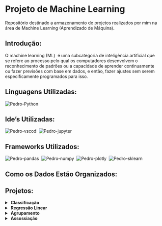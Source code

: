 # Projeto de Machine Learning
Repositório destinado a armazenamento de projetos realizados por mim na área de Machine Learning (Aprendizado de Máquina).

## Introdução:
O machine learning (ML)  é uma subcategoria de inteligência artificial que se refere ao processo pelo qual os computadores desenvolvem o reconhecimento de padrões ou a capacidade de aprender continuamente ou fazer previsões com base em dados, e então, fazer ajustes sem serem especificamente programados para isso. 

## Linguagens Utilizadas:
<img alt="Pedro-Python" src="https://img.shields.io/badge/Python-14354C?style=for-the-badge&logo=python&logoColor=white">&nbsp;

## Ide’s Utilizadas:
<img alt="Pedro-vscod" src="https://img.shields.io/badge/Visual_Studio_Code-0078D4?style=for-the-badge&logo=visual%20studio%20code&logoColor=white">&nbsp;
<img alt="Pedro-jupyter" src="https://img.shields.io/badge/jupyter-%23FA0F00.svg?style=for-the-badge&logo=jupyter&logoColor=white">&nbsp;

## Frameworks Utilizados:
<img alt="Pedro-pandas" src="https://img.shields.io/badge/pandas-%23150458.svg?style=for-the-badge&logo=pandas&logoColor=white">&nbsp;
<img alt="Pedro-numpy" src="https://img.shields.io/badge/numpy-%23013243.svg?style=for-the-badge&logo=numpy&logoColor=white">&nbsp;
<img alt="Pedro-plotly" src="https://img.shields.io/badge/Plotly-%233F4F75.svg?style=for-the-badge&logo=plotly&logoColor=white">&nbsp;
<img alt="Pedro-sklearn" src="https://img.shields.io/badge/scikit--learn-%23F7931E.svg?style=for-the-badge&logo=scikit-learn&logoColor=white">&nbsp;

## Como os Dados Estão Organizados:

## Projetos:

<details>
  <summary><b>&nbsp;Classificação</b></summary>
  <table align="center">
    <thread>
      <th>Projeto</th><th>Links</th>
    </thread>
  </table>
</details>
<details>
  <summary><b>&nbsp;Regressão Linear</b></summary>
  <table align="center">
    <thread>
      <th>Projeto</th><th>Links</th>
    </thread>
  </table>
</details>
<details>
  <summary><b>&nbsp;Agrupamento</b></summary>
  <table align="center">
    <thread>
      <th>Projeto</th><th>Links</th>
    </thread>
  </table>
</details>
<details>
  <summary><b>&nbsp;Assossiação</b></summary>
  <table align="center">
    <thread>
      <th>Projeto</th><th>Links</th>
    </thread>
  </table>
</details>
